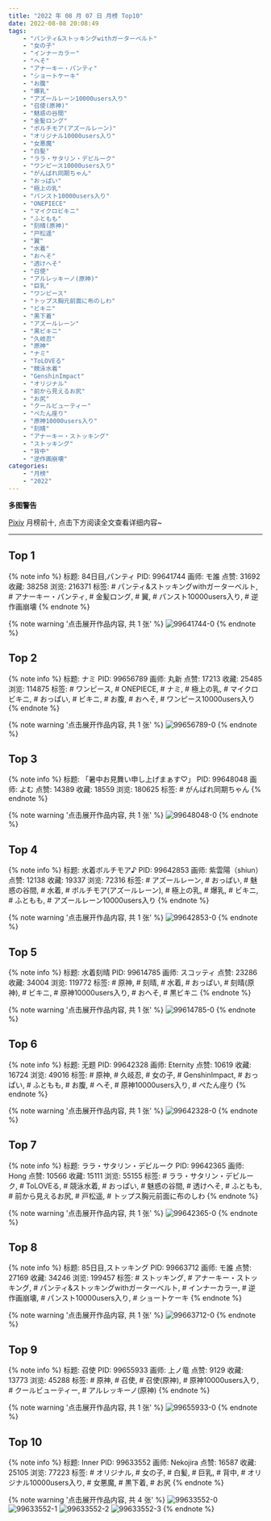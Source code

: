 ```yaml
---
title: "2022 年 08 月 07 日 月榜 Top10"
date: 2022-08-08 20:08:49
tags:
    - "パンティ&ストッキングwithガーターベルト"
    - "女の子"
    - "インナーカラー"
    - "へそ"
    - "アナーキー・パンティ"
    - "ショートケーキ"
    - "お腹"
    - "爆乳"
    - "アズールレーン10000users入り"
    - "召使(原神)"
    - "魅惑の谷間"
    - "金髪ロング"
    - "ボルチモア(アズールレーン)"
    - "オリジナル10000users入り"
    - "女悪魔"
    - "白髪"
    - "ララ・サタリン・デビルーク"
    - "ワンピース10000users入り"
    - "がんばれ同期ちゃん"
    - "おっぱい"
    - "極上の乳"
    - "パンスト10000users入り"
    - "ONEPIECE"
    - "マイクロビキニ"
    - "ふともも"
    - "刻晴(原神)"
    - "戸松遥"
    - "翼"
    - "水着"
    - "おへそ"
    - "透けへそ"
    - "召使"
    - "アルレッキーノ(原神)"
    - "巨乳"
    - "ワンピース"
    - "トップス胸元前面に布のしわ"
    - "ビキニ"
    - "黒下着"
    - "アズールレーン"
    - "黒ビキニ"
    - "久岐忍"
    - "原神"
    - "ナミ"
    - "ToLOVEる"
    - "競泳水着"
    - "GenshinImpact"
    - "オリジナル"
    - "前から見えるお尻"
    - "お尻"
    - "クールビューティー"
    - "ぺたん座り"
    - "原神10000users入り"
    - "刻晴"
    - "アナーキー・ストッキング"
    - "ストッキング"
    - "背中"
    - "逆作画崩壊"
categories:
    - "月榜"
    - "2022"
---
```


<i class="fa fa-triangle-exclamation"></i>**多图警告**<i class="fa fa-triangle-exclamation"></i>

[Pixiv]("https://www.pixiv.net/) 月榜前十, 点击下方阅读全文查看详细内容~

<!-- more -->

---

## Top 1

{% note info %}
标题: 84日目,パンティ
PID: 99641744 画师: モ誰
点赞: 31692 收藏: 38258 浏览: 216371
标签: # パンティ&ストッキングwithガーターベルト, # アナーキー・パンティ, # 金髪ロング, # 翼, # パンスト10000users入り, # 逆作画崩壊
{% endnote %}

{% note warning '点击展开作品内容, 共 1 张' %}
![99641744-0](https://i.pixiv.re/img-original/img/2022/07/11/00/00/09/99641744_p0.jpg)
{% endnote %}

## Top 2

{% note info %}
标题: ナミ
PID: 99656789 画师: 丸新
点赞: 17213 收藏: 25485 浏览: 114875
标签: # ワンピース, # ONEPIECE, # ナミ, # 極上の乳, # マイクロビキニ, # おっぱい, # ビキニ, # お腹, # おへそ, # ワンピース10000users入り
{% endnote %}

{% note warning '点击展开作品内容, 共 1 张' %}
![99656789-0](https://i.pixiv.re/img-original/img/2022/07/11/19/37/38/99656789_p0.jpg)
{% endnote %}

## Top 3

{% note info %}
标题: 「暑中お見舞い申し上げまぁす♡」
PID: 99648048 画师: よむ
点赞: 14389 收藏: 18559 浏览: 180625
标签: # がんばれ同期ちゃん
{% endnote %}

{% note warning '点击展开作品内容, 共 1 张' %}
![99648048-0](https://i.pixiv.re/img-original/img/2022/07/11/08/05/20/99648048_p0.png)
{% endnote %}

## Top 4

{% note info %}
标题: 水着ボルチモア♪
PID: 99642853 画师: 紫雲陽（shiun）
点赞: 12138 收藏: 19337 浏览: 72316
标签: # アズールレーン, # おっぱい, # 魅惑の谷間, # 水着, # ボルチモア(アズールレーン), # 極上の乳, # 爆乳, # ビキニ, # ふともも, # アズールレーン10000users入り
{% endnote %}

{% note warning '点击展开作品内容, 共 1 张' %}
![99642853-0](https://i.pixiv.re/img-original/img/2022/07/11/00/29/14/99642853_p0.jpg)
{% endnote %}

## Top 5

{% note info %}
标题: 水着刻晴
PID: 99614785 画师: スコッティ
点赞: 23286 收藏: 34004 浏览: 119772
标签: # 原神, # 刻晴, # 水着, # おっぱい, # 刻晴(原神), # ビキニ, # 原神10000users入り, # おへそ, # 黒ビキニ
{% endnote %}

{% note warning '点击展开作品内容, 共 1 张' %}
![99614785-0](https://i.pixiv.re/img-original/img/2022/07/10/00/00/07/99614785_p0.jpg)
{% endnote %}

## Top 6

{% note info %}
标题: 无题
PID: 99642328 画师: Eternity
点赞: 10619 收藏: 16724 浏览: 49016
标签: # 原神, # 久岐忍, # 女の子, # GenshinImpact, # おっぱい, # ふともも, # お腹, # へそ, # 原神10000users入り, # ぺたん座り
{% endnote %}

{% note warning '点击展开作品内容, 共 1 张' %}
![99642328-0](https://i.pixiv.re/img-original/img/2022/07/11/00/11/25/99642328_p0.jpg)
{% endnote %}

## Top 7

{% note info %}
标题: ララ・サタリン・デビルーク
PID: 99642365 画师: Hong
点赞: 10566 收藏: 15111 浏览: 55155
标签: # ララ・サタリン・デビルーク, # ToLOVEる, # 競泳水着, # おっぱい, # 魅惑の谷間, # 透けへそ, # ふともも, # 前から見えるお尻, # 戸松遥, # トップス胸元前面に布のしわ
{% endnote %}

{% note warning '点击展开作品内容, 共 1 张' %}
![99642365-0](https://i.pixiv.re/img-original/img/2022/07/11/00/12/48/99642365_p0.jpg)
{% endnote %}

## Top 8

{% note info %}
标题: 85日目,ストッキング
PID: 99663712 画师: モ誰
点赞: 27169 收藏: 34246 浏览: 199457
标签: # ストッキング, # アナーキー・ストッキング, # パンティ&ストッキングwithガーターベルト, # インナーカラー, # 逆作画崩壊, # パンスト10000users入り, # ショートケーキ
{% endnote %}

{% note warning '点击展开作品内容, 共 1 张' %}
![99663712-0](https://i.pixiv.re/img-original/img/2022/07/12/00/00/23/99663712_p0.jpg)
{% endnote %}

## Top 9

{% note info %}
标题: 召使
PID: 99655933 画师: 上ノ竜
点赞: 9129 收藏: 13773 浏览: 45288
标签: # 原神, # 召使, # 召使(原神), # 原神10000users入り, # クールビューティー, # アルレッキーノ(原神)
{% endnote %}

{% note warning '点击展开作品内容, 共 1 张' %}
![99655933-0](https://i.pixiv.re/img-original/img/2022/07/11/18/57/10/99655933_p0.jpg)
{% endnote %}

## Top 10

{% note info %}
标题: Inner
PID: 99633552 画师: Nekojira
点赞: 16587 收藏: 25105 浏览: 77223
标签: # オリジナル, # 女の子, # 白髪, # 巨乳, # 背中, # オリジナル10000users入り, # 女悪魔, # 黒下着, # お尻
{% endnote %}

{% note warning '点击展开作品内容, 共 4 张' %}
![99633552-0](https://i.pixiv.re/img-original/img/2022/07/10/19/24/03/99633552_p0.jpg)
![99633552-1](https://i.pixiv.re/img-original/img/2022/07/10/19/24/03/99633552_p1.jpg)
![99633552-2](https://i.pixiv.re/img-original/img/2022/07/10/19/24/03/99633552_p2.jpg)
![99633552-3](https://i.pixiv.re/img-original/img/2022/07/10/19/24/03/99633552_p3.jpg)
{% endnote %}
